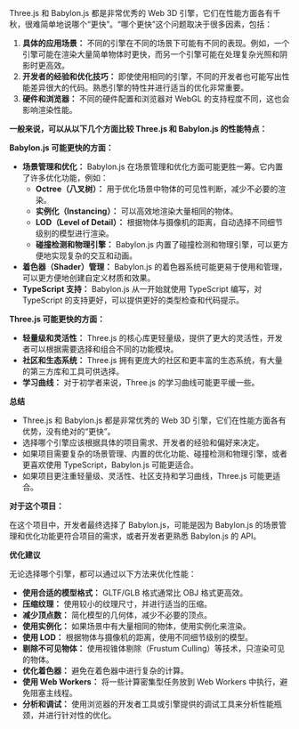 Three.js 和 Babylon.js 都是非常优秀的 Web 3D 引擎，它们在性能方面各有千秋，很难简单地说哪个“更快”。“哪个更快”这个问题取决于很多因素，包括：

1.  **具体的应用场景：** 不同的引擎在不同的场景下可能有不同的表现。例如，一个引擎可能在渲染大量简单物体时更快，而另一个引擎可能在处理复杂光照和阴影时更高效。
2.  **开发者的经验和优化技巧：** 即使使用相同的引擎，不同的开发者也可能写出性能差异很大的代码。熟悉引擎的特性并进行适当的优化非常重要。
3.  **硬件和浏览器：** 不同的硬件配置和浏览器对 WebGL 的支持程度不同，这也会影响渲染性能。

**一般来说，可以从以下几个方面比较 Three.js 和 Babylon.js 的性能特点：**

**Babylon.js 可能更快的方面：**

*   **场景管理和优化：** Babylon.js 在场景管理和优化方面可能更胜一筹。它内置了许多优化功能，例如：
    *   **Octree（八叉树）：** 用于优化场景中物体的可见性判断，减少不必要的渲染。
    *   **实例化（Instancing）：** 可以高效地渲染大量相同的物体。
    *   **LOD（Level of Detail）：** 根据物体与摄像机的距离，自动选择不同细节级别的模型进行渲染。
    *   **碰撞检测和物理引擎：** Babylon.js 内置了碰撞检测和物理引擎，可以更方便地实现复杂的交互和动画。
*   **着色器（Shader）管理：** Babylon.js 的着色器系统可能更易于使用和管理，可以更方便地创建自定义材质和效果。
*   **TypeScript 支持：** Babylon.js 从一开始就使用 TypeScript 编写，对 TypeScript 的支持更好，可以提供更好的类型检查和代码提示。

**Three.js 可能更快的方面：**

*   **轻量级和灵活性：** Three.js 的核心库更轻量级，提供了更大的灵活性，开发者可以根据需要选择和组合不同的功能模块。
*   **社区和生态系统：** Three.js 拥有更庞大的社区和更丰富的生态系统，有大量的第三方库和工具可供选择。
*   **学习曲线：** 对于初学者来说，Three.js 的学习曲线可能更平缓一些。

**总结**

*   Three.js 和 Babylon.js 都是非常优秀的 Web 3D 引擎，它们在性能方面各有优势，没有绝对的“更快”。
*   选择哪个引擎应该根据具体的项目需求、开发者的经验和偏好来决定。
*   如果项目需要复杂的场景管理、内置的优化功能、碰撞检测和物理引擎，或者更喜欢使用 TypeScript，Babylon.js 可能更适合。
*   如果项目更注重轻量级、灵活性、社区支持和学习曲线，Three.js 可能更适合。

**对于这个项目：**

在这个项目中，开发者最终选择了 Babylon.js，可能是因为 Babylon.js 的场景管理和优化功能更符合项目的需求，或者开发者更熟悉 Babylon.js 的 API。

**优化建议**

无论选择哪个引擎，都可以通过以下方法来优化性能：

*   **使用合适的模型格式：** GLTF/GLB 格式通常比 OBJ 格式更高效。
*   **压缩纹理：** 使用较小的纹理尺寸，并进行适当的压缩。
*   **减少顶点数：** 简化模型的几何体，减少不必要的顶点。
*   **使用实例化：** 如果场景中有大量相同的物体，使用实例化来渲染。
*   **使用 LOD：** 根据物体与摄像机的距离，使用不同细节级别的模型。
*   **剔除不可见物体：** 使用视锥体剔除（Frustum Culling）等技术，只渲染可见的物体。
*   **优化着色器：** 避免在着色器中进行复杂的计算。
*   **使用 Web Workers：** 将一些计算密集型任务放到 Web Workers 中执行，避免阻塞主线程。
*   **分析和调试：** 使用浏览器的开发者工具或引擎提供的调试工具来分析性能瓶颈，并进行针对性的优化。
